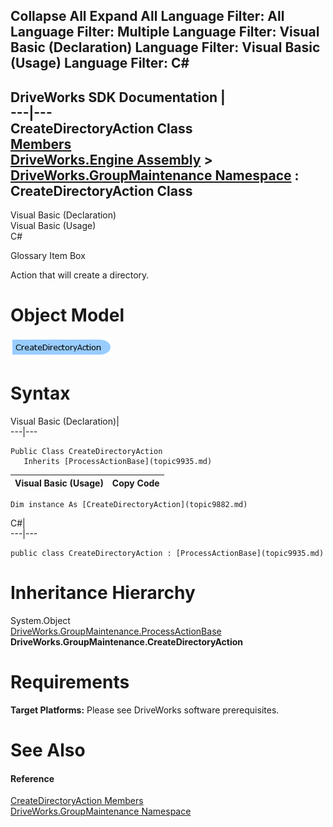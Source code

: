 Collapse All Expand All Language Filter: All  Language Filter: Multiple  Language Filter: Visual Basic (Declaration) Language Filter: Visual Basic (Usage) Language Filter: C#  
---  
DriveWorks SDK Documentation  |   
---|---  
CreateDirectoryAction Class   
[Members](topic9883.md)   
[DriveWorks.Engine Assembly](topic2156.md) > [DriveWorks.GroupMaintenance Namespace](topic9628.md) : CreateDirectoryAction Class  
---  
  
Visual Basic (Declaration)    
Visual Basic (Usage)    
C# 

Glossary Item Box

Action that will create a directory. 

# Object Model

![](dotnetdiagramimages/image482.png)

# Syntax

Visual Basic (Declaration)|   
---|---  
      
    
    Public Class CreateDirectoryAction 
       Inherits [ProcessActionBase](topic9935.md)  
  
Visual Basic (Usage)| Copy Code  
---|---  
      
    
    Dim instance As [CreateDirectoryAction](topic9882.md)  
  
C#|   
---|---  
      
    
    public class CreateDirectoryAction : [ProcessActionBase](topic9935.md)   
  
# Inheritance Hierarchy

System.Object  
[DriveWorks.GroupMaintenance.ProcessActionBase](topic9935.md)  
**DriveWorks.GroupMaintenance.CreateDirectoryAction**  


# Requirements

**Target Platforms:** Please see DriveWorks software prerequisites.

# See Also

#### Reference

[CreateDirectoryAction Members](topic9883.md)   
[DriveWorks.GroupMaintenance Namespace](topic9628.md)


